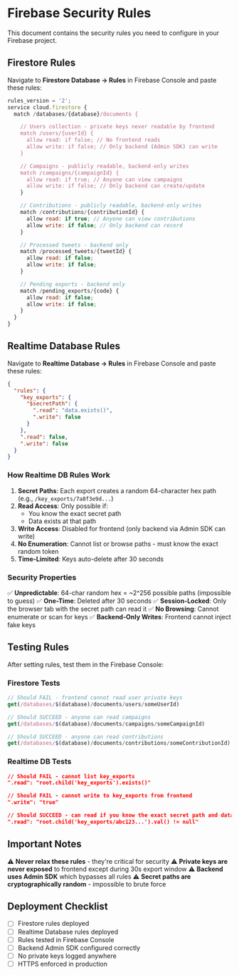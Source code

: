 # Firebase Security Rules

This document contains the security rules you need to configure in your Firebase project.

## Firestore Rules

Navigate to **Firestore Database → Rules** in Firebase Console and paste these rules:

```javascript
rules_version = '2';
service cloud.firestore {
  match /databases/{database}/documents {

    // Users collection - private keys never readable by frontend
    match /users/{userId} {
      allow read: if false; // No frontend reads
      allow write: if false; // Only backend (Admin SDK) can write
    }

    // Campaigns - publicly readable, backend-only writes
    match /campaigns/{campaignId} {
      allow read: if true; // Anyone can view campaigns
      allow write: if false; // Only backend can create/update
    }

    // Contributions - publicly readable, backend-only writes
    match /contributions/{contributionId} {
      allow read: if true; // Anyone can view contributions
      allow write: if false; // Only backend can record
    }

    // Processed tweets - backend only
    match /processed_tweets/{tweetId} {
      allow read: if false;
      allow write: if false;
    }

    // Pending exports - backend only
    match /pending_exports/{code} {
      allow read: if false;
      allow write: if false;
    }
  }
}
```

## Realtime Database Rules

Navigate to **Realtime Database → Rules** in Firebase Console and paste these rules:

```json
{
  "rules": {
    "key_exports": {
      "$secretPath": {
        ".read": "data.exists()",
        ".write": false
      }
    },
    ".read": false,
    ".write": false
  }
}
```

### How Realtime DB Rules Work

1. **Secret Paths**: Each export creates a random 64-character hex path (e.g., `/key_exports/7a8f3e9d...`)
2. **Read Access**: Only possible if:
   - You know the exact secret path
   - Data exists at that path
3. **Write Access**: Disabled for frontend (only backend via Admin SDK can write)
4. **No Enumeration**: Cannot list or browse paths - must know the exact random token
5. **Time-Limited**: Keys auto-delete after 30 seconds

### Security Properties

✅ **Unpredictable**: 64-char random hex = ~2^256 possible paths (impossible to guess)
✅ **One-Time**: Deleted after 30 seconds
✅ **Session-Locked**: Only the browser tab with the secret path can read it
✅ **No Browsing**: Cannot enumerate or scan for keys
✅ **Backend-Only Writes**: Frontend cannot inject fake keys

## Testing Rules

After setting rules, test them in the Firebase Console:

### Firestore Tests

```javascript
// Should FAIL - frontend cannot read user private keys
get(/databases/$(database)/documents/users/someUserId)

// Should SUCCEED - anyone can read campaigns
get(/databases/$(database)/documents/campaigns/someCampaignId)

// Should SUCCEED - anyone can read contributions
get(/databases/$(database)/documents/contributions/someContributionId)
```

### Realtime DB Tests

```json
// Should FAIL - cannot list key_exports
".read": "root.child('key_exports').exists()"

// Should FAIL - cannot write to key_exports from frontend
".write": "true"

// Should SUCCEED - can read if you know the exact secret path and data exists
".read": "root.child('key_exports/abc123...').val() != null"
```

## Important Notes

⚠️ **Never relax these rules** - they're critical for security
⚠️ **Private keys are never exposed** to frontend except during 30s export window
⚠️ **Backend uses Admin SDK** which bypasses all rules
⚠️ **Secret paths are cryptographically random** - impossible to brute force

## Deployment Checklist

- [ ] Firestore rules deployed
- [ ] Realtime Database rules deployed
- [ ] Rules tested in Firebase Console
- [ ] Backend Admin SDK configured correctly
- [ ] No private keys logged anywhere
- [ ] HTTPS enforced in production
